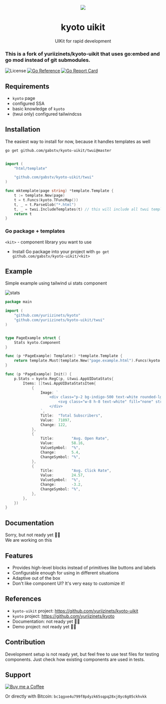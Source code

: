 
<p align="center">
    <img src="https://raw.githubusercontent.com/yuriizinets/kyoto-uikit/master/.docs/.vuepress/public/avatar.svg" />
</p>

<h1 align="center">kyoto uikit</h1>
<p align="center">
    UIKit for rapid development
</p>

### This is a fork of yuriizinets/kyoto-uikit that uses go:embed and go mod instead of git submodules.

![License](https://img.shields.io/github/license/yuriizinets/kyoto-uikit)
[![Go Reference](https://pkg.go.dev/badge/github.com/yuriizinets/kyoto.svg)](https://pkg.go.dev/github.com/yuriizinets/kyoto)
[![Go Report Card](https://goreportcard.com/badge/github.com/yuriizinets/kyoto-uikit)](https://goreportcard.com/report/github.com/yuriizinets/kyoto-uikit)


## Requirements

- `kyoto` page
- configured SSA
- basic knowledge of `kyoto`
- (twui only) configured tailwindcss

## Installation

The easiest way to install for now, because it handles templates as well

```sh
go get github.com/gabstv/kyoto-uikit/twui@master
```

```go

import (
    "html/template"

    "github.com/gabstv/kyoto-uikit/twui"
)

func mktemplate(page string) *template.Template {
    t := template.New(page)
	t = t.Funcs(kyoto.TFuncMap())
	t, _ = t.ParseGlob("*.html")
    t, _ = twui.IncludeTemplates(t) // this will include all twui templates
    return t
}

```

### Go package + templates

`<kit>` - component library you want to use

- Install Go package into your project with `go get github.com/gabstv/kyoto-uikit/<kit>`

## Example

Simple example using tailwind ui stats component

![stats](https://imgur.com/TjBmJ26.png)

```go
package main

import (
    "github.com/yuriizinets/kyoto"
    "github.com/yuriizinets/kyoto-uikit/twui"
)


type PageExample struct {
    Stats kyoto.Component
}

func (p *PageExample) Template() *template.Template {
    return template.Must(template.New("page.example.html").Funcs(kyoto.TFuncMap()).ParseGlob("templates/*.html"))
}

func (p *PageExample) Init() {
    p.Stats = kyoto.RegC(p, &twui.AppUIDataStats{
        Items: []twui.AppUIDataStatsItem{
            {
                Image: `
                    <div class="p-2 bg-indigo-500 text-white rounded-lg">
                        <svg class="w-8 h-8 text-white" fill="none" stroke="currentColor" viewBox="0 0 24 24" xmlns="http://www.w3.org/2000/svg"><path stroke-linecap="round" stroke-linejoin="round" stroke-width="2" d="M16 7a4 4 0 11-8 0 4 4 0 018 0zM12 14a7 7 0 00-7 7h14a7 7 0 00-7-7z"></path></svg>
                    </div>
                `,
                Title:  "Total Subscribers",
                Value:  71897,
                Change: 122,
            },
            {
                Title:        "Avg. Open Rate",
                Value:        58.16,
                ValueSymbol:  "%",
                Change:       5.4,
                ChangeSymbol: "%",
            },
            {
                Title:        "Avg. Click Rate",
                Value:        24.57,
                ValueSymbol:  "%",
                Change:       -3.2,
                ChangeSymbol: "%",
            },
        },
    })
}
```

## Documentation

Sorry, but not ready yet 🤷‍♂️  
We are working on this

## Features

- Provides high-level blocks instead of primitives like buttons and labels
- Configurable enough for using in different situations
- Adaptive out of the box
- Don't like component UI? It's very easy to customize it!

## References

- `kyoto-uikit` project: https://github.com/yuriizinets/kyoto-uikit
- `kyoto` project: https://github.com/yuriizinets/kyoto 
- Documentation: not ready yet 🤷‍♂️  
- Demo project: not ready yet 🤷‍♂️

## Contribution

Development setup is not ready yet, but feel free to use test files for testing components. Just check how existing components are used in tests.

## Support

<a target="_blank" href="https://www.buymeacoffee.com/yuriizinets"><img alt="Buy me a Coffee" src="https://github.com/egonelbre/gophers/blob/master/.thumb/animation/buy-morning-coffee-3x.gif?raw=true"></a>


Or directly with Bitcoin: `bc1qgxe4u799f8pdyzk65sqpq28xj0yc6g05ckhvkk`
